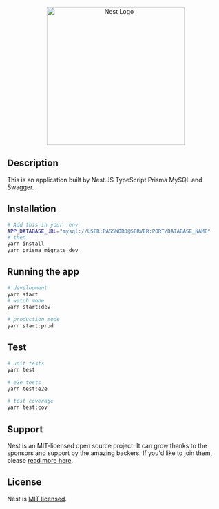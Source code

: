 <p align="center">
  <a href="http://nestjs.com/" target="blank"><img src="https://nestjs.com/img/logo_text.svg" width="320" alt="Nest Logo" /></a>
</p>

## Description

This is an application built by Nest.JS TypeScript Prisma MySQL and Swagger.

## Installation

```bash
# Add this in your .env
APP_DATABASE_URL="mysql://USER:PASSWORD@SERVER:PORT/DATABASE_NAME"
# then
yarn install
yarn prisma migrate dev
```

## Running the app

```bash
# development
yarn start
# watch mode
yarn start:dev

# production mode
yarn start:prod
```

## Test

```bash
# unit tests
yarn test

# e2e tests
yarn test:e2e

# test coverage
yarn test:cov
```

## Support

Nest is an MIT-licensed open source project. It can grow thanks to the sponsors and support by the amazing backers. If you'd like to join them, please [read more here](https://docs.nestjs.com/support).

## License

Nest is [MIT licensed](LICENSE).
